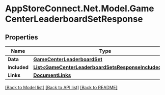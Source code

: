 # AppStoreConnect.Net.Model.GameCenterLeaderboardSetResponse

## Properties

Name | Type | Description | Notes
------------ | ------------- | ------------- | -------------
**Data** | [**GameCenterLeaderboardSet**](GameCenterLeaderboardSet.md) |  | 
**Included** | [**List&lt;GameCenterLeaderboardSetsResponseIncludedInner&gt;**](GameCenterLeaderboardSetsResponseIncludedInner.md) |  | [optional] 
**Links** | [**DocumentLinks**](DocumentLinks.md) |  | 

[[Back to Model list]](../README.md#documentation-for-models) [[Back to API list]](../README.md#documentation-for-api-endpoints) [[Back to README]](../README.md)

